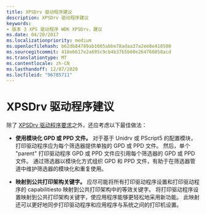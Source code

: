 ```yaml
---
title: XPSDrv 驱动程序建议
description: XPSDrv 驱动程序建议
keywords:
- 版本 3 XPS 驱动程序 WDK XPSDrv，建议
ms.date: 04/20/2017
ms.localizationpriority: medium
ms.openlocfilehash: b62db84789ab1685abbe78adaa37a2ee8e418500
ms.sourcegitcommit: 418e6617e2a695c9cb4b37b5b60e264760858acd
ms.translationtype: MT
ms.contentlocale: zh-CN
ms.lasthandoff: 12/07/2020
ms.locfileid: "96785711"
---
```

# <a name="xpsdrv-driver-recommendations"></a>XPSDrv 驱动程序建议


除了 [XPSDrv 驱动程序要求](xpsdrv-driver-requirements.md)之外，还应考虑以下最佳做法：

-   **使用模块化 GPD 或 PPD 文件。** 对于基于 Unidrv 或 PScript5 的配置模块，打印驱动程序应为每个筛选器提供单独的 GPD 或 PPD 文件。 然后，单个 "parent" 打印驱动程序 GPD 或 PPD 文件应引用每个筛选器的 GPD 或 PPD 文件。 通过筛选器以模块化方式组织 GPD 和 PPD 文件，有助于在筛选器管道中维护筛选器的模块化和重复使用。

-   **映射到公共打印架构关键字。** 应尽可能将所有打印驱动程序设置和打印驱动程序的 capabilitiesto 映射到公共打印架构中的等效关键字。 将打印驱动程序设置映射到公共打印架构关键字，使应用程序能够更轻松地采用新功能。 此映射还可以更好地同步打印驱动程序和应用程序与系统之间的打印机设置。

 

 




